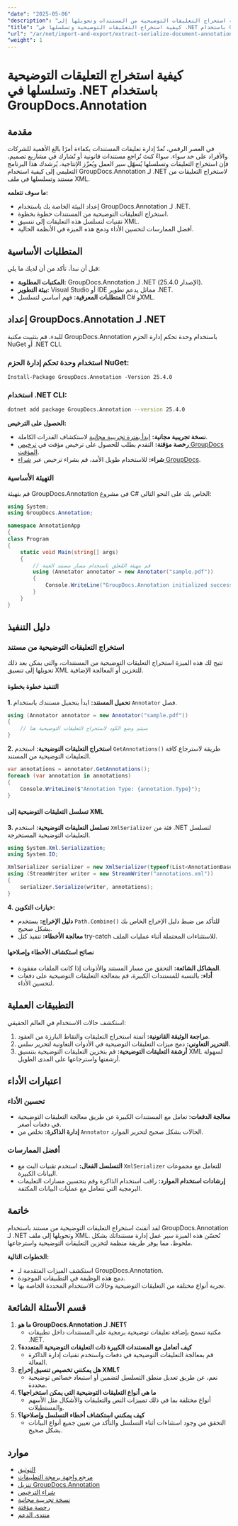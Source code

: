 ```yaml
---
"date": "2025-05-06"
"description": "تعلّم كيفية استخراج التعليقات التوضيحية من المستندات وتحويلها إلى XML باستخدام GroupDocs.Annotation لـ .NET. حسّن سير عمل إدارة مستنداتك اليوم!"
"title": "كيفية استخراج التعليقات التوضيحية وتسلسلها في .NET باستخدام GroupDocs.Annotation"
"url": "/ar/net/import-and-export/extract-serialize-document-annotations-groupdocs-net/"
"weight": 1
---
```


# كيفية استخراج التعليقات التوضيحية وتسلسلها في .NET باستخدام GroupDocs.Annotation

## مقدمة
في العصر الرقمي، تُعدّ إدارة تعليقات المستندات بكفاءة أمرًا بالغ الأهمية للشركات والأفراد على حد سواء. سواءً كنتَ تُراجع مستندات قانونية أو تُشارك في مشاريع تصميم، فإن استخراج التعليقات وتسلسلها يُسهّل سير العمل ويُعزّز الإنتاجية. يُرشدك هذا البرنامج التعليمي إلى كيفية استخدام GroupDocs.Annotation لـ .NET لاستخراج التعليقات من مستند وتسلسلها في ملف XML.

**ما سوف تتعلمه:**
- إعداد البيئة الخاصة بك باستخدام GroupDocs.Annotation لـ .NET.
- استخراج التعليقات التوضيحية من المستندات خطوة بخطوة.
- تقنيات لتسلسل هذه التعليقات إلى تنسيق XML.
- أفضل الممارسات لتحسين الأداء ودمج هذه الميزة في الأنظمة الحالية.

## المتطلبات الأساسية
قبل أن نبدأ، تأكد من أن لديك ما يلي:
- **المكتبات المطلوبة:** GroupDocs.Annotation لـ .NET (الإصدار 25.4.0).
- **بيئة التطوير:** Visual Studio أو IDE مماثل يدعم تطوير .NET.
- **المتطلبات المعرفية:** فهم أساسي لتسلسل C# وXML.

## إعداد GroupDocs.Annotation لـ .NET
للبدء، قم بتثبيت مكتبة GroupDocs.Annotation باستخدام وحدة تحكم إدارة الحزم NuGet أو .NET CLI.

### استخدام وحدة تحكم إدارة الحزم NuGet:
```shell
Install-Package GroupDocs.Annotation -Version 25.4.0
```

### استخدام .NET CLI:
```bash
dotnet add package GroupDocs.Annotation --version 25.4.0
```

**الحصول على الترخيص:**
- **نسخة تجريبية مجانية:** [ابدأ بفترة تجريبية مجانية](https://releases.groupdocs.com/annotation/net/) لاستكشاف القدرات الكاملة.
- **رخصة مؤقتة:** التقدم بطلب للحصول على ترخيص مؤقت في [ترخيص GroupDocs المؤقت](https://purchase.groupdocs.com/temporary-license/).
- **شراء:** للاستخدام طويل الأمد، قم بشراء ترخيص عبر [شراء GroupDocs](https://purchase.groupdocs.com/buy).

### التهيئة الأساسية
قم بتهيئة GroupDocs.Annotation في مشروع C# الخاص بك على النحو التالي:
```csharp
using System;
using GroupDocs.Annotation;

namespace AnnotationApp
{
class Program
{
    static void Main(string[] args)
    {
        // قم بتهيئة المُعلق باستخدام مسار مستند العينة
        using (Annotator annotator = new Annotator("sample.pdf"))
        {
            Console.WriteLine("GroupDocs.Annotation initialized successfully.");
        }
    }
}
```

## دليل التنفيذ

### استخراج التعليقات التوضيحية من مستند
تتيح لك هذه الميزة استخراج التعليقات التوضيحية من المستندات، والتي يمكن بعد ذلك تحويلها إلى تنسيق XML للتخزين أو المعالجة الإضافية.

#### التنفيذ خطوة بخطوة
**1. تحميل المستند:**
ابدأ بتحميل مستندك باستخدام `Annotator` فصل.
```csharp
using (Annotator annotator = new Annotator("sample.pdf"))
{
    // سيتم وضع الكود لاستخراج التعليقات التوضيحية هنا
}
```

**2. استخراج التعليقات التوضيحية:**
استخدم `GetAnnotations()` طريقة لاسترجاع كافة التعليقات التوضيحية من المستند.
```csharp
var annotations = annotator.GetAnnotations();
foreach (var annotation in annotations)
{
    Console.WriteLine($"Annotation Type: {annotation.Type}");
}
```

#### تسلسل التعليقات التوضيحية إلى XML
**3. تسلسل التعليقات التوضيحية:**
استخدم `XmlSerializer` فئة من .NET لتسلسل التعليقات التوضيحية المستخرجة.
```csharp
using System.Xml.Serialization;
using System.IO;

XmlSerializer serializer = new XmlSerializer(typeof(List<AnnotationBase>));
using (StreamWriter writer = new StreamWriter("annotations.xml"))
{
    serializer.Serialize(writer, annotations);
}
```

**4. خيارات التكوين:**
- **دليل الإخراج:** يستخدم `Path.Combine()` للتأكد من ضبط دليل الإخراج الخاص بك بشكل صحيح.
- **معالجة الأخطاء:** تنفيذ كتل try-catch للاستثناءات المحتملة أثناء عمليات الملف.

#### نصائح استكشاف الأخطاء وإصلاحها
- **المشاكل الشائعة:** التحقق من مسار المستند والأذونات إذا كانت الملفات مفقودة.
- **أداء:** بالنسبة للمستندات الكبيرة، قم بمعالجة التعليقات التوضيحية على دفعات لتحسين الأداء.

## التطبيقات العملية
استكشف حالات الاستخدام في العالم الحقيقي:
1. **مراجعة الوثيقة القانونية:** أتمتة استخراج التعليقات والنقاط البارزة من العقود.
2. **التحرير التعاوني:** دمج ميزات التعليقات التوضيحية في الأدوات التعاونية لتحرير سلس.
3. **أرشفة التعليقات التوضيحية:** قم بتخزين التعليقات التوضيحية بتنسيق XML لسهولة أرشفتها واسترجاعها على المدى الطويل.

## اعتبارات الأداء
### تحسين الأداء
- **معالجة الدفعات:** تعامل مع المستندات الكبيرة عن طريق معالجة التعليقات التوضيحية في دفعات أصغر.
- **إدارة الذاكرة:** تخلص من `Annotator` الحالات بشكل صحيح لتحرير الموارد.

### أفضل الممارسات
- **التسلسل الفعال:** استخدم تقنيات البث مع `XmlSerializer` للتعامل مع مجموعات البيانات الكبيرة.
- **إرشادات استخدام الموارد:** راقب استخدام الذاكرة وقم بتحسين مسارات التعليمات البرمجية التي تتعامل مع عمليات البيانات المكثفة.

## خاتمة
لقد أتقنتَ استخراج التعليقات التوضيحية من مستند باستخدام GroupDocs.Annotation لـ .NET وتحويلها إلى ملف XML. تُحسّن هذه الميزة سير عمل إدارة مستنداتك بشكل ملحوظ، مما يوفر طريقة منظمة لتخزين التعليقات التوضيحية واسترجاعها.

**الخطوات التالية:**
- استكشف الميزات المتقدمة لـ GroupDocs.Annotation.
- دمج هذه الوظيفة في التطبيقات الموجودة.
- تجربة أنواع مختلفة من التعليقات التوضيحية وحالات الاستخدام المحددة الخاصة بها.

## قسم الأسئلة الشائعة
1. **ما هو GroupDocs.Annotation لـ .NET؟**
   - مكتبة تسمح بإضافة تعليقات توضيحية برمجية على المستندات داخل تطبيقات .NET.
2. **كيف أتعامل مع المستندات الكبيرة ذات التعليقات التوضيحية المتعددة؟**
   - قم بمعالجة التعليقات التوضيحية في دفعات واستخدم تقنيات إدارة الذاكرة الفعالة.
3. **هل يمكنني تخصيص تنسيق إخراج XML؟**
   - نعم، عن طريق تعديل منطق التسلسل لتضمين أو استبعاد خصائص توضيحية محددة.
4. **ما هي أنواع التعليقات التوضيحية التي يمكن استخراجها؟**
   - أنواع مختلفة بما في ذلك تمييزات النص والتعليقات والأشكال مثل الأسهم والمستطيلات.
5. **كيف يمكنني استكشاف أخطاء التسلسل وإصلاحها؟**
   - التحقق من وجود استثناءات أثناء التسلسل والتأكد من تعيين جميع أنواع البيانات بشكل صحيح.

## موارد
- [التوثيق](https://docs.groupdocs.com/annotation/net/)
- [مرجع واجهة برمجة التطبيقات](https://reference.groupdocs.com/annotation/net/)
- [تنزيل GroupDocs.Annotation](https://releases.groupdocs.com/annotation/net/)
- [شراء الترخيص](https://purchase.groupdocs.com/buy)
- [نسخة تجريبية مجانية](https://releases.groupdocs.com/annotation/net/)
- [رخصة مؤقتة](https://purchase.groupdocs.com/temporary-license/)
- [منتدى الدعم](https://forum.groupdocs.com/c/annotation/)